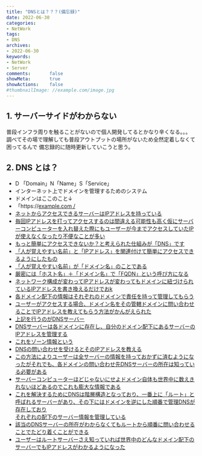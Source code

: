 ```yaml
---
title: "DNSとは？？？(備忘録)"
date: 2022-06-30
categories:
- NetWork
tags:
- DNS
archives:
- 2022-06-30
keywords:
- NetWork
- Server
comments:       false
showMeta:       true
showActions:    false
#thumbnailImage: //example.com/image.jpg
---
```


## 1. サーバーサイドがわからない

普段インフラ周りを触ることがないので個人開発してるとかなり辛くなる。。。
調べてその場で理解しても普段アウトプットの場所がないため全然定着しなくて困ってるんで
備忘録的に随時更新していこうと思う。

## 2. DNS とは？
- D 「Domain」N「Name」S「Service」
- インターネット上でドメインを管理するためのシステム
- ドメインはここのこと↓
- 「https://<u>example.com<u> /
- ネットからアクセスできるサーバーはIPアドレスを持っている
- 毎回IPアドレスを打ってアクセスするのは間違える可能性も高く仮にサーバーコンピューターを入れ替えた際にもユーザーが今までアクセスしていたIPが使えなくなったり不便なことが多い
- もっと簡単にアクセスできないか？と考えられた仕組みが「DNS」です
- 「人が覚えやすい名前」と「IPアドレス」を関連付けて簡単にアクセスできるようにしたもの
- 「人が覚えやすい名前」が「ドメイン名」のことである
- 厳密には「ホスト名」＋「ドメイン名」で「FQDN」という呼び方になる
- ネットワーク構成が変わってIPアドレスが変わってもドメインに紐づけられているIPアドレスを書き換えるだけでおk
- 各ドメイン配下の情報はそれぞれのドメインで責任を持って管理してもらう
- ユーザーがアクセスする場合、ドメイン名をその管轄ドメインに問い合わせることでIPアドレスを教えてもらう方法がかんがえられた
- 上記を行うのがDNSサーバー
- DNSサーバーは各ドメインに存在し、自分のドメイン配下にあるサーバーのIPアドレスを管理する
- これをゾーン情報という
- DNSの問い合わせを受けるとそのIPアドレスを教える
- この方法によりユーザーは全サーバーの情報を持っておかずに済むようになったがそれでも、各ドメインの問い合わせ先DNSサーバーの所在は知っている必要がある
- サーバーコンピューターほどじゃないにせよドメイン自体も世界中に数えきれないほどあるのでこれも膨大な情報である
- これを解決するためにDNSは階層構造となっており、一番上に「ルート」と呼ばれるサーバーがあり、その下にはドメインを逆にした順番で管理DNSが存在しており  
それぞれの配下のサーバー情報を管理している
- 該当のDNSサーバーの所在がわからなくてもルートから順番に問い合わせることでたどり着くことができる
- ユーザーはルートサーバーさえ知っていれば世界中のどんなドメイン配下のサーバーでもIPアドレスがわかるようになった
